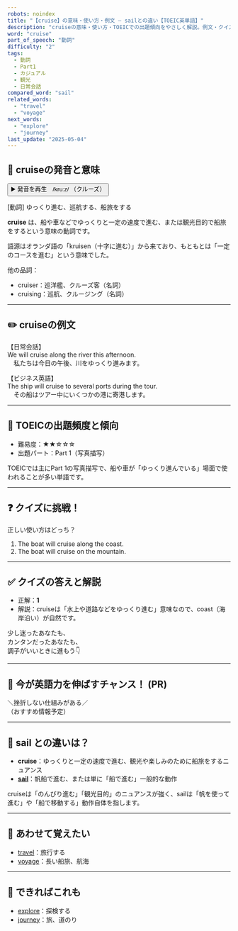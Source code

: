 ```yaml
---
robots: noindex
title: "【cruise】の意味・使い方・例文 ― sailとの違い【TOEIC英単語】"
description: "cruiseの意味・使い方・TOEICでの出題傾向をやさしく解説。例文・クイズ付きでsailとの違いもわかりやすく学べます。"
word: "cruise"
part_of_speech: "動詞"
difficulty: "2"
tags:
  - 動詞
  - Part1
  - カジュアル
  - 観光
  - 日常会話
compared_word: "sail"
related_words:
  - "travel"
  - "voyage"
next_words:
  - "explore"
  - "journey"
last_update: "2025-05-04"
---
```


## 🔰 cruiseの発音と意味

<button class="play-audio" onclick="playTTS('cruise')">
  <span class="play-audio-main">
    ▶️ 発音を再生　/kruːz/
  </span>
  <span class="play-audio-sub">
    （クルーズ）
  </span>
</button>

[動詞] ゆっくり進む、巡航する、船旅をする

**cruise** は、船や車などでゆっくりと一定の速度で進む、または観光目的で船旅をするという意味の動詞です。

語源はオランダ語の「kruisen（十字に進む）」から来ており、もともとは「一定のコースを進む」という意味でした。

他の品詞：  
- cruiser：巡洋艦、クルーズ客（名詞）
- cruising：巡航、クルージング（名詞）

---

## ✏️ cruiseの例文

【日常会話】  
We will cruise along the river this afternoon.  
　私たちは今日の午後、川をゆっくり進みます。

【ビジネス英語】  
The ship will cruise to several ports during the tour.  
　その船はツアー中にいくつかの港に寄港します。

---

## 🎯 TOEICの出題頻度と傾向

- 難易度：★★☆☆☆
- 出題パート：Part 1（写真描写）

TOEICでは主にPart 1の写真描写で、船や車が「ゆっくり進んでいる」場面で使われることが多い単語です。

---

## ❓ クイズに挑戦！

正しい使い方はどっち？

1. The boat will cruise along the coast.  
2. The boat will cruise on the mountain.

---

## ✅ クイズの答えと解説

- 正解：**1**
- 解説：cruiseは「水上や道路などをゆっくり進む」意味なので、coast（海岸沿い）が自然です。

少し迷ったあなたも、  
カンタンだったあなたも、  
調子がいいときに進もう👇️

---

## 🚀 今が英語力を伸ばすチャンス！ (PR)

<div class="info-center">
＼挫折しない仕組みがある／<br>  
（おすすめ情報予定）
</div>

---

## 🤔  sail との違いは？

- **cruise**：ゆっくりと一定の速度で進む、観光や楽しみのために船旅をするニュアンス
- **[sail](/word/sail)**：帆船で進む、または単に「船で進む」一般的な動作

cruiseは「のんびり進む」「観光目的」のニュアンスが強く、sailは「帆を使って進む」や「船で移動する」動作自体を指します。

---

## 🧩 あわせて覚えたい

- [travel](/word/travel)：旅行する
- [voyage](/word/voyage)：長い船旅、航海

---

## 📖 できればこれも

- [explore](/word/explore)：探検する
- [journey](/word/journey)：旅、道のり

<!-- cvid: aid19_bid35 -->
